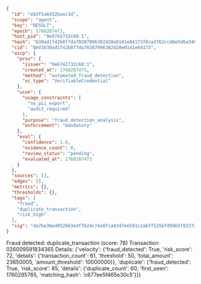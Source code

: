 ```json
{
  "id": "eb3f5a6d32baec3d",
  "scope": "agent",
  "key": "RESULT",
  "epoch": 1760287473,
  "host_pid": "9e6742732c60:1",
  "hash": "639ad1f42b8f7da70387096382428e0141e84173f8ca3762ccd6e5d6a34bcc69",
  "cid": "QmV1639ad1f42b8f7da70387096382428e0141e84173",
  "aicp": {
    "prov": {
      "issuer": "9e6742732c60:1",
      "created_at": 1760287473,
      "method": "automated_fraud_detection",
      "vc_type": "VerifiableCredential"
    },
    "ucon": {
      "usage_constraints": [
        "no_pii_export",
        "audit_required"
      ],
      "purpose": "fraud_detection_analysis",
      "enforcement": "mandatory"
    },
    "eval": {
      "confidence": 1.0,
      "evidence_count": 0,
      "review_status": "pending",
      "evaluated_at": 1760287473
    }
  },
  "sources": [],
  "edges": [],
  "metrics": {},
  "thresholds": {},
  "tags": [
    "fraud",
    "duplicate_transaction",
    "risk_high"
  ],
  "sig": "da7be36ed052663edf7b24c74a8fca4347ee591c2a6ff525bfd94b5f8237a0a7"
}
```

Fraud detected: duplicate_transaction (score: 78)
Transaction: 026009591834365
Details: {'velocity': {'fraud_detected': True, 'risk_score': 72, 'details': {'transaction_count': 61, 'threshold': 50, 'total_amount': 23650005, 'amount_threshold': 10000000}}, 'duplicate': {'fraud_detected': True, 'risk_score': 85, 'details': {'duplicate_count': 60, 'first_seen': 1760285765, 'matching_hash': 'c677ee5f465e30c5'}}}